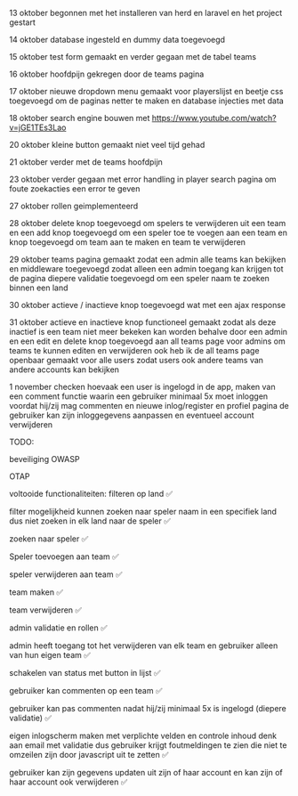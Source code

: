 13 oktober begonnen met het installeren van herd en laravel en het project gestart

14 oktober database ingesteld en dummy data toegevoegd

15 oktober test form gemaakt en verder gegaan met de tabel teams

16 oktober hoofdpijn gekregen door de teams pagina

17 oktober nieuwe dropdown menu gemaakt voor playerslijst en beetje css toegevoegd om de paginas netter te maken en database injecties met data

18 oktober search engine bouwen met https://www.youtube.com/watch?v=jGE1TEs3Lao

20 oktober kleine button gemaakt niet veel tijd gehad

21 oktober verder met de teams hoofdpijn

23 oktober verder gegaan met error handling in player search pagina om foute zoekacties een error te geven

27 oktober rollen geimplementeerd 

28 oktober delete knop toegevoegd om spelers te verwijderen uit een team en een add knop toegevoegd om een speler toe te voegen aan een team en knop toegevoegd om team aan te maken en team te verwijderen

29 oktober teams pagina gemaakt zodat een admin alle teams kan bekijken en middleware toegevoegd zodat alleen een admin toegang kan krijgen tot de pagina 
diepere validatie toegevoegd om een speler naam te zoeken binnen een land

30 oktober actieve / inactieve knop toegevoegd wat met een ajax response

31 oktober actieve en inactieve knop functioneel gemaakt zodat als deze inactief is een team niet meer bekeken kan worden behalve door een admin en een edit en delete knop toegevoegd aan all teams page voor admins om teams te kunnen editen en verwijderen ook heb ik de all teams page openbaar gemaakt voor alle users zodat users ook andere teams van andere accounts kan bekijken

1 november checken hoevaak een user is ingelogd in de app, maken van een comment functie waarin een gebruiker minimaal 5x moet inloggen voordat hij/zij mag commenten en nieuwe inlog/register en profiel pagina
de gebruiker kan zijn inloggegevens aanpassen en eventueel account verwijderen



TODO:

beveiliging OWASP

OTAP


voltooide functionaliteiten:
filteren op land ✅

filter mogelijkheid kunnen zoeken naar speler naam in een specifiek land dus niet zoeken in elk land naar de speler ✅

zoeken naar speler ✅

Speler toevoegen aan team ✅

speler verwijderen aan team ✅

team maken ✅

team verwijderen ✅

admin validatie en rollen ✅

admin heeft toegang tot het verwijderen van elk team en gebruiker alleen van hun eigen team ✅

schakelen van status met button in lijst ✅

gebruiker kan commenten op een team ✅

gebruiker kan pas commenten nadat hij/zij minimaal 5x is ingelogd (diepere validatie) ✅

eigen inlogscherm maken met verplichte velden en controle inhoud denk aan email met validatie dus gebruiker krijgt foutmeldingen te zien die niet te omzeilen zijn door javascript uit te zetten ✅

gebruiker kan zijn gegevens updaten uit zijn of haar account en kan zijn of haar account ook verwijderen ✅
